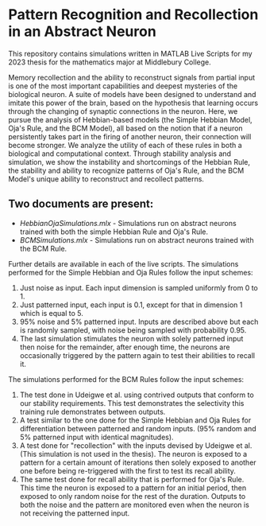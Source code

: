 # Pattern Recognition and Recollection in an Abstract Neuron

This repository contains simulations written in MATLAB Live Scripts for my 2023 thesis for the mathematics major at Middlebury College.

Memory recollection and the ability to reconstruct signals from partial input is one of the most important capabilities and deepest mysteries of the biological neuron. A suite of models have been designed to understand and imitate this power of the brain, based on the hypothesis that learning occurs through the changing of synaptic connections in the neuron. Here, we pursue the analysis of Hebbian-based models (the Simple Hebbian Model, Oja's Rule, and the BCM Model), all based on the notion that if a neuron persistently takes part in the firing of another neuron, their connection will become stronger. We analyze the utility of each of these rules in both a biological and computational context. Through stability analysis and simulation, we show the instability and shortcomings of the Hebbian Rule, the stability and ability to recognize patterns of Oja's Rule, and the BCM Model's unique ability to reconstruct and recollect patterns.

## Two documents are present:
- *HebbianOjaSimulations.mlx* - Simulations run on abstract neurons trained with both the simple Hebbian Rule and Oja's Rule.
- *BCMSimulations.mlx* - Simulations run on abstract neurons trained with the BCM Rule.

Further details are available in each of the live scripts. The simulations performed for the Simple Hebbian and Oja Rules follow the input schemes:
1. Just noise as input. Each input dimension is sampled uniformly from 0 to 1.
2. Just patterned input, each input is 0.1, except for that in dimension 1 which is equal to 5.
3. 95% noise and 5% patterned input. Inputs are described above but each is randomly sampled, with noise being sampled with probability 0.95.
4. The last simulation stimulates the neuron with solely patterned input then noise for the remainder,  after enough time, the neurons are occasionally triggered by the pattern again to test their abilities to recall it.

The simulations performed for the BCM Rules follow the input schemes:
1. The test done in Udeigwe et al. using contrived outputs that conform to our stability requirements. This test demonstrates the selectivity this training rule demonstrates between outputs.
2. A test similar to the one done for the Simple Hebbian and Oja Rules for differentiation between patterned and random inputs. (95% random and 5% patterned input with identical magnitudes).
3. A test done for "recollection" with the inputs devised by Udeigwe et al. (This simulation is not used in the thesis). The neuron is exposed to a pattern for a certain amount of iterations then solely exposed to another one before being re-triggered with the first to test its recall ability.
4. The same test done for recall ability that is performed for Oja's Rule. This time the neuron is exposed to a pattern for an initial period, then exposed to only random noise for the rest of the duration. Outputs to both the noise and the pattern are monitored even when the neuron is not receiving the patterned input. 
